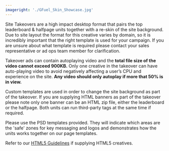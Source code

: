 ```yaml
---
imageright: './GFuel_Skin_Showcase.jpg'
---
```


Site Takeovers are a high impact desktop format that pairs the top leaderboard & halfpage units together with a re-skin of the site background. Due to site layout the format for this creative varies by domain, so it is incredibly important that the right template is used for your campaign. If you are unsure about what template is required please contact your sales representative or ad ops team member for clarification.

Takeover ads can contain autoplaying video and the **total file size of the video cannot exceed 900KB.** Only one creative in the takeover can have auto-playing video to avoid negatively affecting a user’s CPU and experience on the site. **Any video should only autoplay if more that 50% is in view.**

Custom templates are used in order to change the site background as part of the takeover. If you are supplying HTML banners as part of the takeover please note only one banner can be an HTML zip file, either the leaderboard or the halfpage. Both units can run third-party tags at the same time if required.

Please use the PSD templates provided. They will indicate which areas are the 'safe' zones for key messaging and logos and demonstrates how the units works together on our page templates.

Refer to our [HTML5 Guidelines](#html5) if supplying HTML5 creatives.
